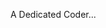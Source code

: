 A Dedicated Coder...

<!---
YeasonYPHS/YeasonYPHS is a ✨ special ✨ repository because its `README.md` (this file) appears on your GitHub profile.
You can click the Preview link to take a look at your changes.
--->

